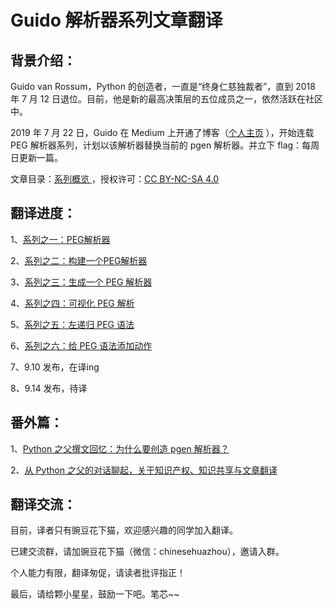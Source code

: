 # Guido 解析器系列文章翻译
## 背景介绍：

Guido van Rossum，Python 的创造者，一直是“终身仁慈独裁者”，直到 2018 年 7 月 12 日退位。目前，他是新的最高决策层的五位成员之一，依然活跃在社区中。

2019 年 7 月 22 日，Guido 在 Medium 上开通了博客（[个人主页](https://medium.com/@gvanrossum_83706) ），开始连载 PEG 解析器系列，计划以该解析器替换当前的 pgen 解析器。并立下 flag：每周日更新一篇。

文章目录：[系列概览 ](https://medium.com/@gvanrossum_83706/peg-parsing-series-de5d41b2ed60) ，授权许可：[CC BY-NC-SA 4.0](https://creativecommons.org/licenses/by-nc-sa/4.0/) 

## 翻译进度：

1、[系列之一：PEG解析器 ](https://github.com/chinesehuazhou/guido_blog_translation/blob/master/%E8%A7%A3%E6%9E%90%E5%99%A8%E7%B3%BB%E5%88%97%E4%B9%8B%E4%B8%80%EF%BC%9APEG%20%E8%A7%A3%E6%9E%90%E5%99%A8.md)

2、[系列之二：构建一个PEG解析器 ](https://github.com/chinesehuazhou/guido_blog_translation/blob/master/%E8%A7%A3%E6%9E%90%E5%99%A8%E7%B3%BB%E5%88%97%E4%B9%8B%E4%BA%8C%EF%BC%9A%E6%9E%84%E5%BB%BA%E4%B8%80%E4%B8%AA%20PEG%20%E8%A7%A3%E6%9E%90%E5%99%A8.md)

3、[系列之三：生成一个 PEG 解析器 ](https://github.com/chinesehuazhou/guido_blog_translation/blob/master/%E8%A7%A3%E6%9E%90%E5%99%A8%E7%B3%BB%E5%88%97%E4%B9%8B%E4%B8%89%EF%BC%9A%E7%94%9F%E6%88%90%E4%B8%80%E4%B8%AA%20PEG%20%E8%A7%A3%E6%9E%90%E5%99%A8.md)

4、[系列之四：可视化 PEG 解析 ](https://github.com/chinesehuazhou/guido_blog_translation/blob/master/%E8%A7%A3%E6%9E%90%E5%99%A8%E7%B3%BB%E5%88%97%E4%B9%8B%E5%9B%9B%EF%BC%9A%E5%8F%AF%E8%A7%86%E5%8C%96%20PEG%20%E8%A7%A3%E6%9E%90.md)

5、[系列之五：左递归 PEG 语法 ](https://github.com/chinesehuazhou/guido_blog_translation/blob/master/%E8%A7%A3%E6%9E%90%E5%99%A8%E7%B3%BB%E5%88%97%E4%B9%8B%E4%BA%94%EF%BC%9A%E5%B7%A6%E9%80%92%E5%BD%92%20PEG%20%E8%AF%AD%E6%B3%95.md)

6、[系列之六：给 PEG 语法添加动作](https://github.com/chinesehuazhou/guido_blog_translation/blob/master/%E8%A7%A3%E6%9E%90%E5%99%A8%E7%B3%BB%E5%88%97%E4%B9%8B%E5%85%AD%EF%BC%9A%E7%BB%99%20PEG%20%E8%AF%AD%E6%B3%95%E6%B7%BB%E5%8A%A0%E5%8A%A8%E4%BD%9C.md)

7、9.10 发布，在译ing

8、9.14 发布，待译

## 番外篇：

1、[Python 之父撰文回忆：为什么要创造 pgen 解析器？ ](https://github.com/chinesehuazhou/guido_blog_translation/blob/master/Python%20%E4%B9%8B%E7%88%B6%E6%92%B0%E6%96%87%E5%9B%9E%E5%BF%86%EF%BC%9A%E4%B8%BA%E4%BB%80%E4%B9%88%E8%A6%81%E5%88%9B%E9%80%A0%20pgen%20%E8%A7%A3%E6%9E%90%E5%99%A8%EF%BC%9F.md)

2、[从 Python 之父的对话聊起，关于知识产权、知识共享与文章翻译 ](https://github.com/chinesehuazhou/guido_blog_translation/blob/master/%E4%BB%8E%20Python%20%E4%B9%8B%E7%88%B6%E7%9A%84%E5%AF%B9%E8%AF%9D%E8%81%8A%E8%B5%B7%EF%BC%8C%E5%85%B3%E4%BA%8E%E7%9F%A5%E8%AF%86%E4%BA%A7%E6%9D%83%E3%80%81%E7%9F%A5%E8%AF%86%E5%85%B1%E4%BA%AB%E4%B8%8E%E6%96%87%E7%AB%A0%E7%BF%BB%E8%AF%91.md)

## 翻译交流：

目前，译者只有豌豆花下猫，欢迎感兴趣的同学加入翻译。

已建交流群，请加豌豆花下猫（微信：chinesehuazhou），邀请入群。

个人能力有限，翻译匆促，请读者批评指正！

最后，请给颗小星星，鼓励一下吧。笔芯~~